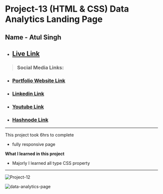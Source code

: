 # Project-13 (HTML & CSS) Data Analytics Landing Page

## Name - Atul Singh

- ## [Live Link](https://fsjs2-12th-dec-project-13.netlify.app/)

> ### Social Media Links:

- ### [Portfolio Website Link](https://www.findcoder.io/u/atulsinghatul)
- ### [Linkedin Link](https://www.linkedin.com/in/atul-singh-082529249/)
- ### [Youtube Link](https://www.youtube.com/channel/UCBNc9Vs9mAFxnAKjzWRqDFQ)
- ### [Hashnode Link](https://atulsinghatul.hashnode.dev/)

---

This project took 6hrs to complete

- fully responsive page

**What I learned in this project**

- Majorly I learned all type CSS property

---

![Project-12](https://img.shields.io/badge/HTML%20%26%20CSS-Project--12-skyblue)

![data-analytics-page](https://user-images.githubusercontent.com/112545072/210030438-2d31b90d-feeb-4b4a-8676-01ac62302b00.png)
